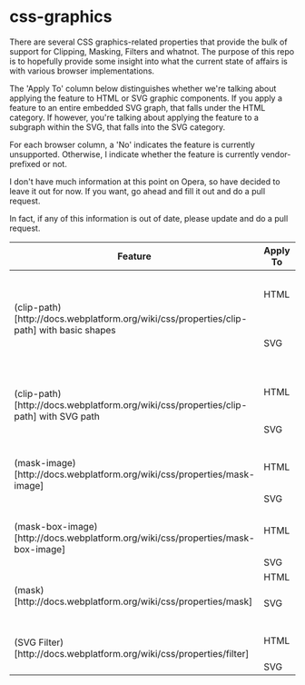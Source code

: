 css-graphics
============

There are several CSS graphics-related properties that provide the bulk of support for Clipping, Masking, Filters and whatnot.  The purpose of this repo is to hopefully provide some insight into what the current state of affairs is with various browser implementations.

The 'Apply To' column below distinguishes whether we're talking about applying the feature to HTML or SVG graphic components.  If you apply a feature to an entire embedded SVG graph, that falls under the HTML category.  If however, you're talking about applying the feature to a subgraph within the SVG, that falls into the SVG category.

For each browser column, a 'No' indicates the feature is currently unsupported.  Otherwise, I indicate whether the feature is currently vendor-prefixed or not.

I don't have much information at this point on Opera, so have decided to leave it out for now.  If you want, go ahead and fill it out and do a pull request.

In fact, if any of this information is out of date, please update and do a pull request.

<table>
<thead>
<tr><th>Feature</th><th>Apply To</th><th>Safari</th><th>Chrome</th><th>Firefox</th><th>IE</th><th>Comments</th></tr>
</thead>
<tbody>

<tr><td rowspan="2">(clip-path)[http://docs.webplatform.org/wiki/css/properties/clip-path] with basic shapes</td><td>HTML</td><td>No</td><td>-webkit-clip-path</td><td>No</td><td>No</td><td></td></tr>
<tr><td>SVG</td><td>No</td><td>-webkit-clip-path</td><td>No</td><td>No</td><td></td></tr>

<tr><td rowspan="2">(clip-path)[http://docs.webplatform.org/wiki/css/properties/clip-path] with SVG path</td><td>HTML</td><td>No</td><td>-webkit-clip-path</td><td>No</td><td>No</td><td></td></tr>
<tr><td>SVG</td><td>clip-path</td><td>clip-path</td><td>clip-path</td><td>clip-path</td><td></td></tr>

<tr><td rowspan="2">(mask-image)[http://docs.webplatform.org/wiki/css/properties/mask-image]</td><td>HTML</td><td>-webkit-mask-image</td><td>-webkit-mask-image</td><td>No</td><td>No</td><td>Uses alpha masking</td></tr>
<tr><td>SVG</td><td>No</td><td>No</td><td>No</td><td>No</td><td></td></tr>

<tr><td rowspan="2">(mask-box-image)[http://docs.webplatform.org/wiki/css/properties/mask-box-image]</td><td>HTML</td><td>-webkit-box-image</td><td>-webkit-box-image</td><td>No</td><td>No</td><td></td></tr>
<tr><td>SVG</td><td>No</td><td>No</td><td>No</td><td>No</td><td></td></tr>

<tr><td rowspan="2">(mask)[http://docs.webplatform.org/wiki/css/properties/mask]</td><td>HTML</td><td>No</td><td>No</td><td>mask</td><td>No</td><td></td></tr>
<tr><td>SVG</td><td>mask</td><td>mask</td><td>mask</td><td>mask</td><td>Uses luminance masking</td></tr>

<tr><td rowspan="2">(SVG Filter)[http://docs.webplatform.org/wiki/css/properties/filter]</td><td>HTML</td><td>No</td><td>-webkit-filter</td><td>filter</td><td>No</td><td></td></tr>
<tr><td>SVG</td><td>filter</td><td>filter</td><td>filter</td><td>filter</td><td></td></tr>
</tbody>
</table>

